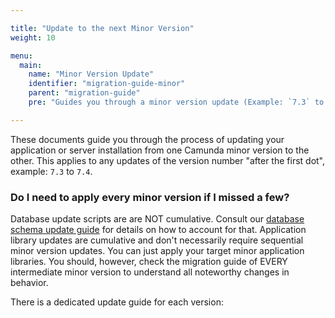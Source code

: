 ```yaml
---

title: "Update to the next Minor Version"
weight: 10

menu:
  main:
    name: "Minor Version Update"
    identifier: "migration-guide-minor"
    parent: "migration-guide"
    pre: "Guides you through a minor version update (Example: `7.3` to `7.4`)."

---
```


These documents guide you through the process of updating your application or server installation from one Camunda minor version to the other.
This applies to any updates of the version number "after the first dot", example: `7.3` to `7.4`.

### Do I need to apply every minor version if I missed a few?
Database update scripts are are NOT cumulative. Consult our [database schema update guide](../../installation/database-schema.md#update) for details on how to account for that. Application library updates are cumulative and don't necessarily require sequential minor version updates. You can just apply your target minor application libraries. You should, however, check the migration guide of EVERY intermediate minor version to understand all noteworthy changes in behavior.


There is a dedicated update guide for each version:
